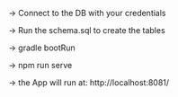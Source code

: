 -> Connect to the DB with your credentials

-> Run the schema.sql to create the tables

-> gradle bootRun 

-> npm run serve

-> the App will run at: http://localhost:8081/


